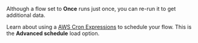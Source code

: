 Although a flow set to **Once** runs just once, you can re-run it to get additional data.

Learn about using a [AWS Cron Expressions](https://docs.aws.amazon.com/AmazonCloudWatch/latest/events/ScheduledEvents.html#CronExpressions) to schedule your flow. This is the **Advanced schedule** load option.

